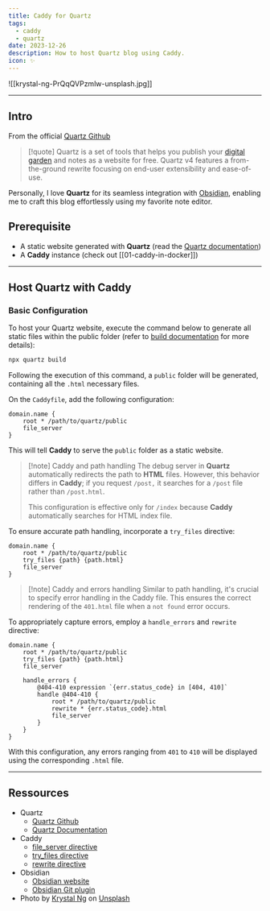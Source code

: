 ```yaml
---
title: Caddy for Quartz
tags:
  - caddy
  - quartz
date: 2023-12-26
description: How to host Quartz blog using Caddy.
icon: ✨
---
```



![[krystal-ng-PrQqQVPzmlw-unsplash.jpg]]

---

## Intro

From the official [Quartz Github](https://github.com/jackyzha0/quartz)

> [!quote]
> Quartz is a set of tools that helps you publish your [digital garden](https://jzhao.xyz/posts/networked-thought) and notes as a website for free. Quartz v4 features a from-the-ground rewrite focusing on end-user extensibility and ease-of-use.

Personally, I love **Quartz** for its seamless integration with [Obsidian](https://obsidian.md/), enabling me to craft this blog effortlessly using my favorite note editor.

## Prerequisite

- A static website generated with **Quartz** (read the [Quartz documentation](https://quartz.jzhao.xyz/))
- A **Caddy** instance (check out [[01-caddy-in-docker]])

---

## Host Quartz with Caddy

### Basic Configuration

To host your Quartz website, execute the command below to generate all static files within the public folder (refer to [build documentation](https://quartz.jzhao.xyz/build) for more details):

```bash
npx quartz build
```

Following the execution of this command, a `public` folder will be generated, containing all the `.html` necessary files.

On the `Caddyfile`, add the following configuration:

```text
domain.name {
	root * /path/to/quartz/public
	file_server
}
```

This will tell **Caddy** to serve the `public` folder as a static website.

> [!note] Caddy and path handling
> The debug server in **Quartz** automatically redirects the path to **HTML** files. However, this behavior differs in **Caddy**; if you request `/post,` it searches for a `/post` file rather than `/post.html`.
>
> This configuration is effective only for `/index` because **Caddy** automatically searches for HTML index file.

To ensure accurate path handling, incorporate a `try_files` directive:

```text {3}
domain.name {
	root * /path/to/quartz/public
	try_files {path} {path.html}
	file_server
}
```

> [!note] Caddy and errors handling
> Similar to path handling, it's crucial to specify error handling in the Caddy file. This ensures the correct rendering of the `401.html` file when a `not found` error occurs.

To appropriately capture errors, employ a `handle_errors` and `rewrite` directive:

```text {6-13}
domain.name {
	root * /path/to/quartz/public
	try_files {path} {path.html}
	file_server

	handle_errors {
		@404-410 expression `{err.status_code} in [404, 410]`
		handle @404-410 {
			root * /path/to/quartz/public
			rewrite * {err.status_code}.html
			file_server
		}
	}
}
```

With this configuration, any errors ranging from `401` to `410` will be displayed using the corresponding `.html` file.

---

## Ressources

- Quartz
  - [Quartz Github](https://github.com/jackyzha0/quartz)
  - [Quartz Documentation](https://www.quartz-scheduler.org/documentation/)
- Caddy
  - [file_server directive](https://caddyserver.com/docs/caddyfile/directives/file_server)
  - [try_files directive](https://caddyserver.com/docs/caddyfile/directives/try_files#try-files)
  - [rewrite directive](https://caddyserver.com/docs/caddyfile/directives/rewrite#rewrite)
- Obsidian
  - [Obsidian website](https://obsidian.md/)
  - [Obsidian Git plugin](https://github.com/denolehov/obsidian-git)
- Photo by [Krystal Ng](https://unsplash.com/@bykrystal?utm_content=creditCopyText&utm_medium=referral&utm_source=unsplash) on [Unsplash](https://unsplash.com/photos/purple-cyrstal-quarts-stone-PrQqQVPzmlw?utm_content=creditCopyText&utm_medium=referral&utm_source=unsplash)
